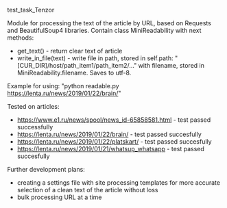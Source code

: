 test_task_Tenzor

Module for processing the text of the article by URL, based on Requests and BeautifulSoup4 libraries.
Contain class MiniReadability with next methods:

- get_text() - return clear text of article
- write_in_file(text) - write file in path, stored in self.path:
"[CUR_DIR]/host/path_item1/path_item2/..." with filename, stored in
MiniReadability.filename. Saves to utf-8.

Example for using: "python readable.py https://lenta.ru/news/2019/01/22/brain/"


Tested on articles:
- https://www.e1.ru/news/spool/news_id-65858581.html - test passed successfully
- https://lenta.ru/news/2019/01/22/brain/ - test passed succesfully
- https://lenta.ru/news/2019/01/22/platskart/ - test passed succesfully
- https://lenta.ru/news/2019/01/21/whatsup_whatsapp - test passed succesfully


Further development plans:
- creating a settings file with site processing templates for more accurate
  selection of a clean text of the article without loss
- bulk processing URL at a time
